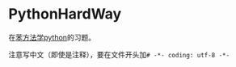 PythonHardWay
=============
在[苯方法学python](http://learnpythonthehardway.org/book)的习题。


注意写中文（即使是注释），要在文件开头加`# -*- coding: utf-8 -*-`
